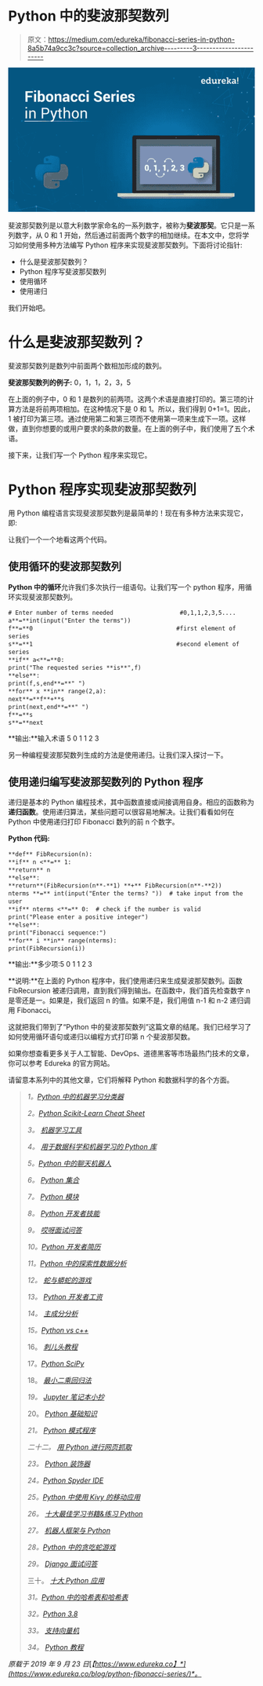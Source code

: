 # Python 中的斐波那契数列

> 原文：<https://medium.com/edureka/fibonacci-series-in-python-8a5b74a9cc3c?source=collection_archive---------3----------------------->

![](img/a4b1715e37ad934bdb44a3550136cd91.png)

斐波那契数列是以意大利数学家命名的一系列数字，被称为**斐波那契**。它只是一系列数字，从 0 和 1 开始，然后通过前面两个数字的相加继续。在本文中，您将学习如何使用多种方法编写 Python 程序来实现斐波那契数列。下面将讨论指针:

*   什么是斐波那契数列？
*   Python 程序写斐波那契数列
*   使用循环
*   使用递归

我们开始吧。

# 什么是斐波那契数列？

斐波那契数列是数列中前面两个数相加形成的数列。

**斐波那契数列的例子:** 0，1，1，2，3，5

在上面的例子中，0 和 1 是数列的前两项。这两个术语是直接打印的。第三项的计算方法是将前两项相加。在这种情况下是 0 和 1。所以，我们得到 0+1=1。因此，1 被打印为第三项。通过使用第二和第三项而不使用第一项来生成下一项。这样做，直到你想要的或用户要求的条款的数量。在上面的例子中，我们使用了五个术语。

接下来，让我们写一个 Python 程序来实现它。

# Python 程序实现斐波那契数列

用 Python 编程语言实现斐波那契数列是最简单的！现在有多种方法来实现它，即:

让我们一个一个地看这两个代码。

## 使用循环的斐波那契数列

**Python 中的循环**允许我们多次执行一组语句。让我们写一个 python 程序，用循环实现斐波那契数列。

```
# Enter number of terms needed                   #0,1,1,2,3,5....
a**=**int(input("Enter the terms"))
f**=**0                                         #first element of series
s**=**1                                         #second element of series
**if** a<**=**0:
print("The requested series **is**",f)
**else**:
print(f,s,end**=**" ")
**for** x **in** range(2,a):
next**=**f**+**s
print(next,end**=**" ")
f**=**s
s**=**next
```

**输出:**输入术语 5 0 1 1 2 3

另一种编程斐波那契数列生成的方法是使用递归。让我们深入探讨一下。

## 使用递归编写斐波那契数列的 Python 程序

递归是基本的 Python 编程技术，其中函数直接或间接调用自身。相应的函数称为**递归函数**。使用递归算法，某些问题可以很容易地解决。让我们看看如何在 Python 中使用递归打印 Fibonacci 数列的前 n 个数字。

**Python 代码:**

```
**def** FibRecursion(n):
**if** n <**=** 1:
**return** n
**else**:
**return**(FibRecursion(n**-**1) **+** FibRecursion(n**-**2))
nterms **=** int(input("Enter the terms? "))  # take input from the user
**if** nterms <**=** 0:  # check if the number is valid
print("Please enter a positive integer")
**else**:
print("Fibonacci sequence:")
**for** i **in** range(nterms):
print(FibRecursion(i))
```

**输出:**多少项:5
0 1 1 2 3

**说明:**在上面的 Python 程序中，我们使用递归来生成斐波那契数列。函数 FibRecursion 被递归调用，直到我们得到输出。在函数中，我们首先检查数字 n 是零还是一。如果是，我们返回 n 的值。如果不是，我们用值 n-1 和 n-2 递归调用 Fibonacci。

这就把我们带到了“Python 中的斐波那契数列”这篇文章的结尾。我们已经学习了如何使用循环语句或递归以编程方式打印第 n 个斐波那契数。

如果你想查看更多关于人工智能、DevOps、道德黑客等市场最热门技术的文章，你可以参考 Edureka 的官方网站。

请留意本系列中的其他文章，它们将解释 Python 和数据科学的各个方面。

> *1。*[*Python 中的机器学习分类器*](/edureka/machine-learning-classifier-c02fbd8400c9)
> 
> *2。*[*Python Scikit-Learn Cheat Sheet*](/edureka/python-scikit-learn-cheat-sheet-9786382be9f5)
> 
> *3。* [*机器学习工具*](/edureka/python-libraries-for-data-science-and-machine-learning-1c502744f277)
> 
> *4。* [*用于数据科学和机器学习的 Python 库*](/edureka/python-libraries-for-data-science-and-machine-learning-1c502744f277)
> 
> *5。*[*Python 中的聊天机器人*](/edureka/how-to-make-a-chatbot-in-python-b68fd390b219)
> 
> *6。* [*Python 集合*](/edureka/collections-in-python-d0bc0ed8d938)
> 
> *7。* [*Python 模块*](/edureka/python-modules-abb0145a5963)
> 
> *8。* [*Python 开发者技能*](/edureka/python-developer-skills-371583a69be1)
> 
> *9。* [*哎呀面试问答*](/edureka/oops-interview-questions-621fc922cdf4)
> 
> *10。*[*Python 开发者简历*](/edureka/python-developer-resume-ded7799b4389)
> 
> *11。*[*Python 中的探索性数据分析*](/edureka/exploratory-data-analysis-in-python-3ee69362a46e)
> 
> *12。* [*蛇与蟒蛇的游戏*](/edureka/python-turtle-module-361816449390)
> 
> *13。* [*Python 开发者工资*](/edureka/python-developer-salary-ba2eff6a502e)
> 
> *14。* [*主成分分析*](/edureka/principal-component-analysis-69d7a4babc96)
> 
> *15。*[*Python vs c++*](/edureka/python-vs-cpp-c3ffbea01eec)
> 
> 16。 [*刺儿头教程*](/edureka/scrapy-tutorial-5584517658fb)
> 
> 17。[*Python SciPy*](/edureka/scipy-tutorial-38723361ba4b)
> 
> 18。 [*最小二乘回归法*](/edureka/least-square-regression-40b59cca8ea7)
> 
> *19。* [*Jupyter 笔记本小抄*](/edureka/jupyter-notebook-cheat-sheet-88f60d1aca7)
> 
> 20。 [*Python 基础知识*](/edureka/python-basics-f371d7fc0054)
> 
> *21。* [*Python 模式程序*](/edureka/python-pattern-programs-75e1e764a42f)
> 
> *二十二。* [*用 Python 进行网页抓取*](/edureka/web-scraping-with-python-d9e6506007bf)
> 
> *23。* [*Python 装饰器*](/edureka/python-decorator-tutorial-bf7b21278564)
> 
> *24。*[*Python Spyder IDE*](/edureka/spyder-ide-2a91caac4e46)
> 
> *25。*[*Python 中使用 Kivy 的移动应用*](/edureka/kivy-tutorial-9a0f02fe53f5)
> 
> *26。* [*十大最佳学习书籍&练习 Python*](/edureka/best-books-for-python-11137561beb7)
> 
> *27。* [*机器人框架与 Python*](/edureka/robot-framework-tutorial-f8a75ab23cfd)
> 
> *28。*[*Python 中的贪吃蛇游戏*](/edureka/snake-game-with-pygame-497f1683eeaa)
> 
> *29。* [*Django 面试问答*](/edureka/django-interview-questions-a4df7bfeb7e8)
> 
> 三十。 [*十大 Python 应用*](/edureka/python-applications-18b780d64f3b)
> 
> *31。*[*Python 中的哈希表和哈希表*](/edureka/hash-tables-and-hashmaps-in-python-3bd7fc1b00b4)
> 
> *32。*[*Python 3.8*](/edureka/whats-new-python-3-8-7d52cda747b)
> 
> *33。* [*支持向量机*](/edureka/support-vector-machine-in-python-539dca55c26a)
> 
> *34。* [*Python 教程*](/edureka/python-tutorial-be1b3d015745)

*原载于 2019 年 9 月 23 日*[*【https://www.edureka.co】*](https://www.edureka.co/blog/python-fibonacci-series/)*。*